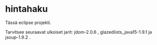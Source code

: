# hintahaku


Tässä eclipse projekti.


Tarvitsee seuraavat ulkoiset jarit: jdom-2.0.6 , glazedlists_java15-1.9.1 ja jsoup-1.9.2 .
